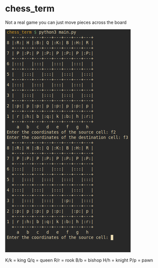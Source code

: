 # chess_term
Not a real game you can just move pieces across the board

![python_gtk](https://github.com/antonovmike/chess_term/blob/main/Screenshot.png)

K/k = king
Q/q = queen
R/r = rook
B/b = bishop
H/h = knight
P/p = pawn
